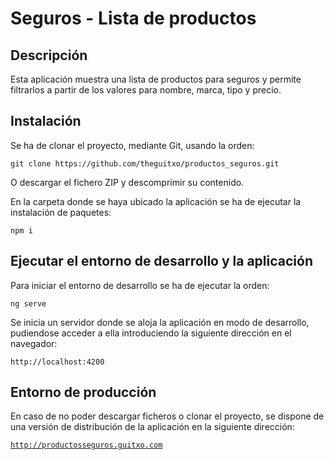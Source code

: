 # Seguros - Lista de productos

## Descripción

Esta aplicación muestra una lista de productos para seguros y permite filtrarlos a partir de los valores para nombre, marca, tipo y precio.

## Instalación

Se ha de clonar el proyecto, mediante Git, usando la orden:

`git clone https://github.com/theguitxo/productos_seguros.git`

O descargar el fichero ZIP y descomprimir su contenido.

En la carpeta donde se haya ubicado la aplicación se ha de ejecutar la instalación de paquetes:

`npm i`

## Ejecutar el entorno de desarrollo y la aplicación

Para iniciar el entorno de desarrollo se ha de ejecutar la orden:

`ng serve`

Se inicia un servidor donde se aloja la aplicación en modo de desarrollo, pudiendose acceder a ella introduciendo la siguiente dirección en el navegador:

`http://localhost:4200`

## Entorno de producción

En caso de no poder descargar ficheros o clonar el proyecto, se dispone de una versión de distribución de la aplicación en la siguiente dirección:

[`http://productosseguros.guitxo.com`](http://productosseguros.guitxo.com)
